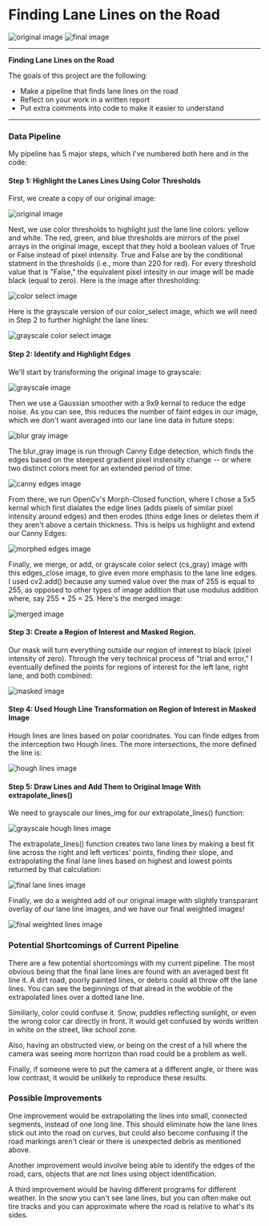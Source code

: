 # **Finding Lane Lines on the Road** 

![original image][original] ![final image][weighted_lines]

---

**Finding Lane Lines on the Road**

The goals of this project are the following:
* Make a pipeline that finds lane lines on the road
* Reflect on your work in a written report
* Put extra comments into code to make it easier to understand

[//]: # (Image References)

[blur_gray]: ./examples/blur_gray.jpg "Blur Gray"
[color_select]: ./examples/color_select.jpg "Color Select"
[cs_gray]: ./examples/cs_gray.jpg "Grayscale Color Select"
[edges]: ./examples/edges.jpg "Canny Edges"
[edges_close]: ./examples/edges_close.jpg "Morph Closed Edges"
[final_lines]: ./examples/final_lines.jpg "Final Lines"
[gray]: ./examples/gray.jpg "Grayscale Original"
[gray_lines]: ./examples/gray_lines.jpg "Gray Lane Lines"
[lines_img]: ./examples/lines_img.jpg "Hough Lines"
[masked]: ./examples/masked.jpg "Masked Image"
[merged]: ./examples/merged.jpg "Merged Image"
[original]: ./examples/original.jpg "Original Image"
[weighted_lines]: ./examples/weighted_lines.jpg "Weighted Result Image"

---

### Data Pipeline

My pipeline has 5 major steps, which I've numbered both here and in the code:

#### Step 1: Highlight the Lanes Lines Using Color Thresholds

First, we create a copy of our original image:

![original image][original]

Next, we use color thresholds to highlight just the lane line colors: yellow and white. The red, green, and blue thresholds are mirrors of the pixel arrays in the original image, except that they hold a boolean values of True or False instead of pixel intensity.  True and False are by the conditional statment in the thresholds (i.e., more than 220 for red). For every threshold value that is "False," the equivalent pixel intesity in our image will be made black (equal to zero).  Here is the image after thresholding:

![color select image][color_select]

Here is the grayscale version of our color_select image, which we will need in Step 2 to further highlight the lane lines:

![grayscale color select image][cs_gray]

#### Step 2: Identify and Highlight Edges 

We'll start by transforming the original image to grayscale: 

![grayscale image][gray]

Then we use a Gaussian smoother with a 9x9 kernal to reduce the edge noise. As you can see, this reduces the number of faint edges in our image, which we don't want averaged into our lane line data in future steps:  

![blur gray image][blur_gray]

The blur_gray image is run through Canny Edge detection, which finds the edges based on the steepest gradient pixel instensity change  -- or where two distinct colors meet for an extended period of time:

![canny edges image][edges]

From there, we run OpenCv's Morph-Closed function, where I chose a 5x5 kernal which first dialates the edge lines (adds pixels of similar pixel intensity around edges) and then erodes (thins edge lines or deletes them if they aren't above a certain thickness.  This is helps us highlight and extend our Canny Edges:

![morphed edges image][edges_close]

Finally, we merge, or add, or grayscale color select (cs_gray) image with this edges_close image, to give even more emphasis to the lane line edges.  I used cv2.add() because any sumed value over the max of 255 is equal to 255, as opposed to other types of image addition that use modulus addition where, say 255 + 25 = 25. Here's the merged image:

![merged image][merged]

#### Step 3: Create a Region of Interest and Masked Region.

Our mask will turn everything outside our region of interest to black (pixel intensity of zero).  Through the very technical process of "trial and error," I eventually defined the points for regions of interest for the left lane, right lane, and both combined:

![masked image][masked]

#### Step 4: Used Hough Line Transformation on Region of Interest in Masked Image

Hough lines are lines based on polar cooridnates. You can finde edges from the interception two Hough lines.  The more intersections, the more defined the line is:

![hough lines image][lines_img]

#### Step 5: Draw Lines and Add Them to Original Image With extrapolate_lines()

We need to  grayscale our lines_img for our extrapolate_lines() function:

![grayscale hough lines image][gray_lines]

The extrapolate_lines() function creates two lane lines by making a best fit line across the right and left vertices' points, finding their slope, and extrapolating the final lane lines based on highest and lowest points returned by that calculation:

![final lane lines image][final_lines]

Finally, we do a weighted add of our original image with slightly transparant overlay of our lane line images, and we have our final weighted images!

![final weighted lines image][weighted_lines]


### Potential Shortcomings of Current Pipeline

There are a few potential shortcomings with my current pipeline.  The most obvious being that the final lane lines are found with an averaged best fit line it. A dirt road, poorly painted lines, or debris could all throw off the lane lines.  You can see the beginnings of that alread in the wobble of the extrapolated lines over a dotted lane line.   

Similiarly, color could confuse it. Snow, puddles reflecting sunlight, or even the wrong color car directly in front. It would get confused by words written in white on the street, like school zone. 

Also, having an obstructed view, or being on the crest of a hill where the camera was seeing more horrizon than road could be a problem as well.

Finally, if someone were to put the camera at a different angle, or there was low contrast, it would be unlikely to reproduce these results.



### Possible Improvements

One improvement would be extrapolating the lines into small, connected segments, instead of one long line.  This should eliminate how the lane lines stick out into the road on curves, but could also become confusing if the road markings aren't clear or there is unexpected debris as mentioned above.  

Another improvement would involve being able to identify the edges of the road, cars, objects that are not lines using object identification.

A third improvement would be having different programs for different weather.  In the snow you can't see lane lines, but you can often make out tire tracks and you can approximate where the road is relative to what's its sides.

